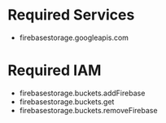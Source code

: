 # Required Services
- firebasestorage.googleapis.com

# Required IAM
- firebasestorage.buckets.addFirebase
- firebasestorage.buckets.get
- firebasestorage.buckets.removeFirebase

